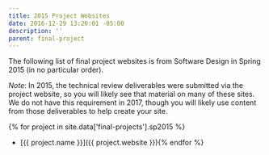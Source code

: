 ```yaml
---
title: 2015 Project Websites
date: 2016-12-29 13:26:01 -05:00
description: ''
parent: final-project
---
```


The following list of final project websites is from Software Design in Spring
2015 (in no particular order).

_Note_: In 2015, the technical review deliverables were submitted via the
project website, so you will likely see that material on many of these sites.
We do not have this requirement in 2017, though you will likely use content
from those deliverables to help create your site.

<div class="data-proofer-ignore" markdown="1">

{% for project in site.data['final-projects'].sp2015 %}
* [{{ project.name }}]({{ project.website }}){% endfor %}

</div>
